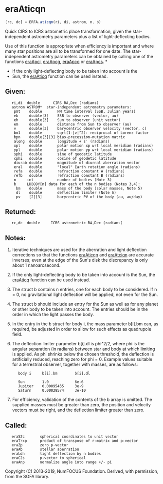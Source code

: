 # eraAticqn

```js
[rc, dc] = ERFA.aticqn(ri, di, astrom, n, b)
```

Quick CIRS to ICRS astrometric place transformation, given the star-
independent astrometry parameters plus a list of light-deflecting
bodies.

Use of this function is appropriate when efficiency is important and
where many star positions are all to be transformed for one date.
The star-independent astrometry parameters can be obtained by
calling one of the functions [eraApci][1], [eraApcg][2], [eraApco][3]
or [eraApcs][4].
*
*  If the only light-deflecting body to be taken into account is the
*  Sun, the [eraAticq][5] function can be used instead.

## Given:
```
   ri,di  double      CIRS RA,Dec (radians)
   astrom ASTROM*  star-independent astrometry parameters:
    pmt    double       PM time interval (SSB, Julian years)
    eb     double[3]    SSB to observer (vector, au)
    eh     double[3]    Sun to observer (unit vector)
    em     double       distance from Sun to observer (au)
    v      double[3]    barycentric observer velocity (vector, c)
    bm1    double       sqrt(1-|v|^2): reciprocal of Lorenz factor
    bpn    double[3][3] bias-precession-nutation matrix
    along  double       longitude + s' (radians)
    xpl    double       polar motion xp wrt local meridian (radians)
    ypl    double       polar motion yp wrt local meridian (radians)
    sphi   double       sine of geodetic latitude
    cphi   double       cosine of geodetic latitude
    diurab double       magnitude of diurnal aberration vector
    eral   double       "local" Earth rotation angle (radians)
    refa   double       refraction constant A (radians)
    refb   double       refraction constant B (radians)
    n     int           number of bodies (Note 3)
    b     LDBODY[n] data for each of the n bodies (Notes 3,4):
     bm    double       mass of the body (solar masses, Note 5)
     dl    double       deflection limiter (Note 6)
     pv    [2][3]       barycentric PV of the body (au, au/day)
```

## Returned:
```
   rc,dc  double     ICRS astrometric RA,Dec (radians)
```

## Notes:

1) Iterative techniques are used for the aberration and light
   deflection corrections so that the functions [eraAticqn][6] and
   [eraAtciqn][7] are accurate inverses; even at the edge of the Sun's
   disk the discrepancy is only about 1 nanoarcsecond.

2) If the only light-deflecting body to be taken into account is the
   Sun, the [eraAticq][5] function can be used instead.

3) The struct b contains n entries, one for each body to be
   considered.  If n = 0, no gravitational light deflection will be
   applied, not even for the Sun.

4) The struct b should include an entry for the Sun as well as for
   any planet or other body to be taken into account.  The entries
   should be in the order in which the light passes the body.

5) In the entry in the b struct for body i, the mass parameter
   b[i].bm can, as required, be adjusted in order to allow for such
   effects as quadrupole field.

6) The deflection limiter parameter b[i].dl is phi^2/2, where phi is
   the angular separation (in radians) between star and body at
   which limiting is applied.  As phi shrinks below the chosen
   threshold, the deflection is artificially reduced, reaching zero
   for phi = 0.   Example values suitable for a terrestrial
   observer, together with masses, are as follows:

```
      body i     b[i].bm        b[i].dl

      Sun        1.0            6e-6
      Jupiter    0.00095435     3e-9
      Saturn     0.00028574     3e-10
```

7) For efficiency, validation of the contents of the b array is
   omitted.  The supplied masses must be greater than zero, the
   position and velocity vectors must be right, and the deflection
   limiter greater than zero.

## Called:
```
   eraS2c       spherical coordinates to unit vector
   eraTrxp      product of transpose of r-matrix and p-vector
   eraZp        zero p-vector
   eraAb        stellar aberration
   eraLdn       light deflection by n bodies
   eraC2s       p-vector to spherical
   eraAnp       normalize angle into range +/- pi
```

Copyright (C) 2013-2019, NumFOCUS Foundation.
Derived, with permission, from the SOFA library.


[1]: era.apci.md
[2]: era.apcg.md
[3]: era.apco.md
[4]: era.apcs.md
[5]: era.aticq.md
[6]: era.aticqn.md
[7]: era.atciqn.md
